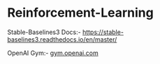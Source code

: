 # Reinforcement-Learning

Stable-Baselines3 Docs:- https://stable-baselines3.readthedocs.io/en/master/

OpenAI Gym:- [gym.openai.com](https://gym.openai.com/)
